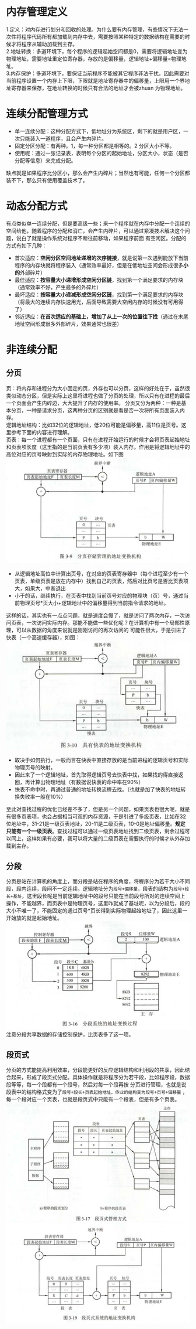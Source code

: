 # 内存管理定义  
1.定义：对内存进行划分和回收的处理。为什么要有内存管理，有些情况下无法一次性将程序代码所有都加载到内存中去，需要按照某种特定的数据结构在需要的时候才将程序从辅助加载到主存。  
2.地址转换：多道环境下，每个程序的逻辑起始空间都是0，需要将逻辑地址变为物理地址，需要地址重定位寄存器，存放的是偏移量，逻辑地址+偏移量=物理地址。  
3.内存保护：多道环境下，要保证当前程序不能被其它程序非法干扰，因此需要对当前程序设置一个内存上下限，下限就是地址寄存器中的偏移量，上限用一个界地址寄存器来保存，在地址转换的时候只有合法的地址才会被zhuan
为物理地址。

# 连续分配管理方式  
 - 单一连续分配：这种分配方式下，低地址分为系统区，剩下的就是用户区，一次只能装入一道程序，且会产生内碎片。
 - 固定分区分配：有两种。1，每一种分区都是相等的。2 分区大小不等。
 - 使用呢：通过一张记录表，表明每个分区的起始地址，分区大小，状态（是否分配等信息）来完成分配。  
 
 缺点就是如果程序比分区小，那么会产生内碎片；当然也有可能，任何一个分区都装不下，那么只有使用覆盖技术了。  
 
 # 动态分配方式  
 有点类似单一连续分配，但是要高级一些；来一个程序就在内存中分配一个连续的空间给他，随着程序的分配和消亡，会产生内碎片，可以通过紧凑技术解决这个问题，说白了就是操作系统对程序不断往前移动，如果程序前面
 有空闲区。分配的方式有如下几种：
 - 首次适应：**空闲分区空间地址递增的次序链接**，就是说第一次遇到能放下当前程序的内存块就将程序装入（通常效率最好，但是在低地址空间会形成很多**小的**外部碎片）
 - 最佳适应：**按容量大小递增形成空闲分区链**，找到第一个满足要求的内存块（通常效率不好，产生最多的外碎片）
 - 最坏适应：**按容量大小递减形成空闲分区链**，找到第一个满足要求的内存块（将最大的连续内存快速用光，后面导致需要大空闲内存的时候没有可用得了）
 - 邻近适应：**在首次适应的基础上，增加了从上一次的位置往下找**（通过在末尾地址空间形成很多外部碎片，效果通常也很差）  
 
 # 非连续分配  
 
## 分页

页：将内存和进程分为大小固定的页，外存也可以分页，这样的好处在于，虽然很类似动态分区，但是实际上这里将进程也做了分页的处理，所以只有在进程的最后一个页面会产生内碎边，大大提升了内存的使用率。
分页又分为两种：一种是基本分页，一种是请求分页，这两种分页的区别就是看是否一次将所有页面装入内存。  
逻辑地址结构：比如32位的逻辑地址，低20位可能是偏移量，高11位是页号。这里参考下面的内容进行理解。  
页表：每一个进程都有一个页面，只有在进程开始运行的时候才会将页表起始地址和页表项长度（这里指的是当前页表有多少项）装入内存。作用是将逻辑地址中的高位对应的页号映射到实际的内存物理地址。如下图
![地址转换](https://github.com/781303842/Mainstudy/blob/master/ALLIMG/%E9%80%BB%E8%BE%91%E5%9C%B0%E5%9D%80%E5%92%8C%E7%89%A9%E7%90%86%E5%9C%B0%E5%9D%80%E8%BD%AC%E6%8D%A2.png)  

- 从逻辑地址高位中计算出页号，在对应的页表寄存器中（每个进程至少有一个页表，单级页表是放在内存中）找到自己的页表，然后对比页号是否比页表项大，如果大，中断退出
- 小于的话，继续执行，在页表中找到当前页号对应的物理块（页）号，通过当前物理页号\*页大小+逻辑地址中的偏移量得到当前指令请求的地址。  

这样的话，其实也有一点点问题，就是速度会慢了，就是访问了两次内存，一次访问页表，一次访问实际内存。那能不能做一些优化呢？在计算机中有一个局部性原理，可以从数据的角度来说就是刚刚访问的再次访问的
可能性很大，于是引进了快表（一个高速缓存器），如图：  
![快表地址转换](https://github.com/781303842/Mainstudy/blob/master/ALLIMG/%E5%85%B7%E6%9C%89%E5%BF%AB%E8%A1%A8%E7%9A%84%E5%9C%B0%E5%9D%80%E8%BD%AC%E6%8D%A2%E6%9C%BA%E6%9E%84.png)

- 取决于如何执行，一般而言在快表中直接存放的是当前进程的逻辑页号和实际物理页号的映射。
- 因此来了一个逻辑地址，首先取得逻辑页号去快表中找，如果找的得直接返回，再计算出物理地址（有数据说快表的命中率在90%）
- 快表不命中时，再通过普通的地址转换流程去找。（也就是加了快表的地址转换失败率一般在10%）  

至此对查找过程的优化已经差不多了，但是另一个问题，如果页表也很大呢，就是有很多页表项，也会占据相当可观的内存资源，于是引进了多级页表，比如在32位地址中，31-21是一级页表地址，20-11是二级页表，10-0是地址偏移量。**规定只能有一个一级页表**。查找过程可以通过一级页表地址找到二级页表，剩余过程可以同上，这样如果有必要，我可以将大量的二级页表在需要执行的时候才从外存加载到主存。
## 分段
分页是站在计算机的角度上，而分段是站在程序的角度，将程序分为若干大小不同段，段内连续，段间不一定连续。逻辑地址分为`段号+偏移量`，段表的结构为`段号+段长+基址`，这里段长呢是当前逻辑地址中的段号只能在当前段号所对的连续空间上操作，不能越界，而页表中是物理页号，这里咋就成了基址呢，以为分段后，段的大小不唯一了，不能固定的通过页号\*页长得到实际物理起始地址了，因此这里一开始放的就是起始地址。  
![分段转换](https://github.com/781303842/Mainstudy/blob/master/ALLIMG/%E5%88%86%E6%AE%B5%E5%9C%B0%E5%9D%80%E8%BD%AC%E6%8D%A2.png)  
注意分段共享数据的存储控制保护，比页表多了这一项。  

## 段页式  
分页的方式能提高利用效率，分段能更好的反应逻辑结构和利用段的共享，因此结合起来，形成了段页式分配。具体操作就是将程序分为若干段，比如程序段，数据段等等，每一个段都有一个段号，然后对每一个段再按
分页进行管理，也就是说段表中的结构格式变为了`段号+段长+页表起始地址，作业的结构变为段号+页号+偏移量` ，每一个段对应一个页表，也就是段页式中只能有一个段表，但是有多个页表。 
![段页管理](https://github.com/781303842/Mainstudy/blob/master/ALLIMG/%E6%AE%B5%E9%A1%B5%E7%AE%A1%E7%90%86.png)  
![段页查找](https://github.com/781303842/Mainstudy/blob/master/ALLIMG/%E6%AE%B5%E9%A1%B5%E6%9F%A5%E6%89%BE.png)
